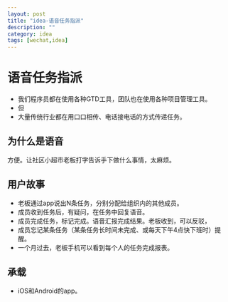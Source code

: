 ```yaml
---
layout: post
title: "idea-语音任务指派"
description: ""
category: idea
tags: [wechat,idea]
---
```


# 语音任务指派
- 我们程序员都在使用各种GTD工具，团队也在使用各种项目管理工具。
- 但
- 大量传统行业都在用口口相传、电话接电话的方式传递任务。

## 为什么是语音
方便。让社区小超市老板打字告诉手下做什么事情，太麻烦。

## 用户故事
- 老板通过app说出N条任务，分别分配给组织内的其他成员。
- 成员收到任务后，有疑问，在任务中回复语音。
- 成员完成任务，标记完成。语音汇报完成结果。老板收到，可以反驳，
- 成员忘记某条任务（某条任务长时间未完成、或每天下午4点快下班时）提醒。
- 一个月过去，老板手机可以看到每个人的任务完成报表。

## 承载
- iOS和Android的app。
